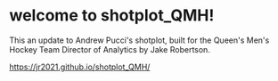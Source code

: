 # welcome to shotplot_QMH!

This an update to Andrew Pucci's shotplot, built for the Queen's Men's Hockey Team Director of Analytics by Jake Robertson.

https://jr2021.github.io/shotplot_QMH/
